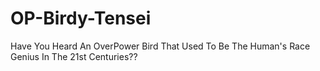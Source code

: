 # OP-Birdy-Tensei
Have You Heard An OverPower Bird That Used To Be The Human's Race Genius In The 21st Centuries??

